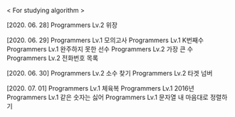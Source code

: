 < For studying algorithm >

[2020. 06. 28]
Programmers Lv.2 위장

[2020. 06. 29]
Programmers Lv.1 모의고사
Programmers Lv.1 K번째수
Programmers Lv.1 완주하지 못한 선수
Programmers Lv.2 가장 큰 수
Programmers Lv.2 전화번호 목록

[2020. 06. 30]
Programmers Lv.2 소수 찾기
Programmers Lv.2 타겟 넘버

[2020. 07. 01]
Programmers Lv.1 체육복
Programmers Lv.1 2016년
Programmers Lv.1 같은 숫자는 싫어
Programmers Lv.1 문자열 내 마음대로 정렬하기